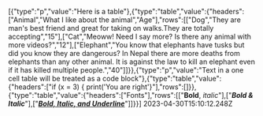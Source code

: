 [{"type":"p","value":"Here is a table"},{"type":"table","value":{"headers":["Animal","What I like about the animal","Age"],"rows":[["Dog","They are man's best friend and great for taking on walks.They are totally accepting","15"],["Cat","Meoww!  Need I say more?  Is there any animal with more videos?","12"],["Elephant","You know that elephants have tusks but did you know they are dangerous?  In Nepal there are more deaths from elephants than any other animal.  It is against the law to kill an elephant even if it has killed multiple people.","40"]]}},{"type":"p","value":"Text in a one cell table will be treated as a code block"},{"type":"table","value":{"headers":["if (x = 3) {  print('You are right'}"],"rows":[]}},{"type":"table","value":{"headers":["Fonts"],"rows":[["**Bold**, _italic_"],["**_Bold & Italic_**"],["**_<ins>Bold, Italic, and Underline</ins>_**"]]}}] 2023-04-30T15:10:12.248Z
